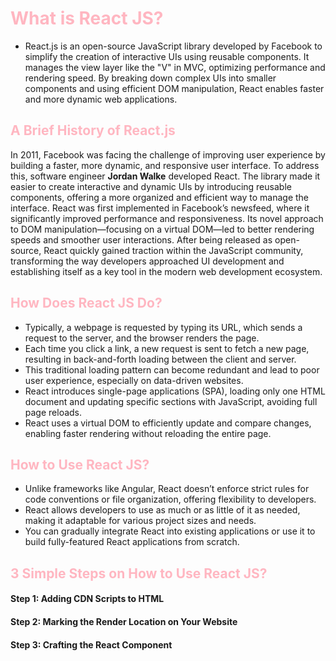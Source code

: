 <h1 style="color: lightpink; font-weight: bold;">What is React JS?</h1>

- React.js is an open-source JavaScript library developed by Facebook to simplify the creation of interactive UIs using reusable components. It manages the view layer like the "V" in MVC, optimizing performance and rendering speed. By breaking down complex UIs into smaller components and using efficient DOM manipulation, React enables faster and more dynamic web applications.

<h2 style="color: lightpink; font-weight: bold;">A Brief History of React.js</h2>

In 2011, Facebook was facing the challenge of improving user experience by building a faster, more dynamic, and responsive user interface. To address this, software engineer **Jordan Walke** developed React. The library made it easier to create interactive and dynamic UIs by introducing reusable components, offering a more organized and efficient way to manage the interface. React was first implemented in Facebook’s newsfeed, where it significantly improved performance and responsiveness. Its novel approach to DOM manipulation—focusing on a virtual DOM—led to better rendering speeds and smoother user interactions. After being released as open-source, React quickly gained traction within the JavaScript community, transforming the way developers approached UI development and establishing itself as a key tool in the modern web development ecosystem. 

<h2 style="color: lightpink; font-weight: bold;">How Does React JS Do?</h2>

- Typically, a webpage is requested by typing its URL, which sends a request to the server, and the browser renders the page.
- Each time you click a link, a new request is sent to fetch a new page, resulting in back-and-forth loading between the client and server.
- This traditional loading pattern can become redundant and lead to poor user experience, especially on data-driven websites.
- React introduces single-page applications (SPA), loading only one HTML document and updating specific sections with JavaScript, avoiding full page reloads.
- React uses a virtual DOM to efficiently update and compare changes, enabling faster rendering without reloading the entire page.

<h2 style="color: lightpink; font-weight: bold;">How to Use React JS?</h2>

- Unlike frameworks like Angular, React doesn’t enforce strict rules for code conventions or file organization, offering flexibility to developers.
- React allows developers to use as much or as little of it as needed, making it adaptable for various project sizes and needs.
- You can gradually integrate React into existing applications or use it to build fully-featured React applications from scratch.

<h2 style="color: lightpink; font-weight: bold;">3 Simple Steps on How to Use React JS?</h2>

<h4 style="font-weight: bold;">Step 1: Adding CDN Scripts to HTML</h4>
<h4 style="font-weight: bold;">Step 2: Marking the Render Location on Your Website</h4>
<h4 style="font-weight: bold;">Step 3: Crafting the React Component</h4>
